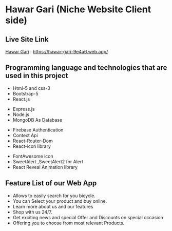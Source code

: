 # Hawar Gari (Niche Website Client side)

## Live Site Link

[Hawar Gari](https://hawar-gari-9e4a6.web.app/) : https://hawar-gari-9e4a6.web.app/

## Programming language and technologies that are used in this project

- Html-5 and css-3
- Bootstrap-5
- React.js

* Express.js
* Node.js
* MongoDB As Database

- Firebase Authentication
- Context Api
- React-Router-Dom
- React-icon library

* FontAwesome icon
* SweetAlert ,SweetAlert2 for Alert
* React Reveal Animation library


## Feature List of our Web App

- Allows to easily search for you bicycle.
- You can Select your product and buy online.
- Learn more about us and our features
- Shop with us 24/7.
- Get exciting  news and special Offer and Discounts on special occasion
- Offering you to choose from most relevant Products.
